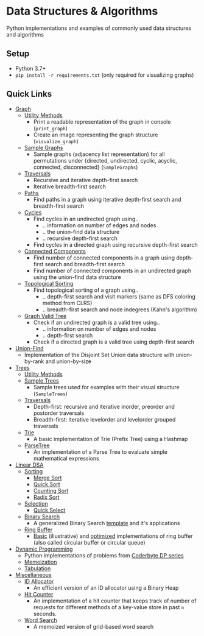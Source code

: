 # Data Structures & Algorithms

Python implementations and examples of commonly used data structures and algorithms

## Setup

- Python 3.7+
- `pip install -r requirements.txt` (only required for visualizing graphs)

## Quick Links

- [Graph](graph)
  - [Utility Methods](graph/__init__.py)
    - Print a readable representation of the graph in console (`print_graph`)
    - Create an image representing the graph structure (`visualize_graph`)
  - [Sample Graphs](graph/__init__.py)
    - Sample graphs (adjacency list representation) for all permutations under {directed, undirected, cyclic, acyclic, connected, disconnected} (`SampleGraphs`)
  - [Traversals](graph/traversals.py)
    - Recursive and iterative depth-first search
    - Iterative breadth-first search
  - [Paths](graph/paths.py)
    - Find paths in a graph using iterative depth-first search and breadth-first search
  - [Cycles](graph/cycles.py)
    - Find cycles in an undirected graph using.. 
      - .. information on number of edges and nodes
      - .. the union-find data structure
      - .. recursive depth-first search
    - Find cycles in a directed graph using recursive depth-first search
  - [Connected Components](graph/connected_components.py)
    - Find number of connected components in a graph using depth-first search and breadth-first search
    - Find number of connected components in an undirected graph using the union-find data structure
  - [Topological Sorting](graph/topological_sorting.py)
    - Find topological sorting of a graph using.. 
      - .. depth-first search and visit markers (same as DFS coloring method from CLRS)
      - .. breadth-first search and node indegrees (Kahn's algorithm)
  - [Graph Valid Tree](graph/valid_tree.py)
    - Check if an undirected graph is a valid tree using.. 
      - .. information on number of edges and nodes
      - .. depth-first search
    - Check if a directed graph is a valid tree using depth-first search
- [Union-Find](unionfind/__init__.py)
  - Implementation of the Disjoint Set Union data structure with union-by-rank and union-by-size
- [Trees](tree)
  - [Utility Methods](tree/__init__.py)
  - [Sample Trees](tree/__init__.py)
    - Sample trees used for examples with their visual structure (`SampleTrees`)
  - [Traversals](tree/traversals.py)
    - Depth-first: recursive and iterative inorder, preorder and postorder traversals
    - Breadth-first: iterative levelorder and levelorder grouped traversals
  - [Trie](tree/trie.py)
    - A basic implementation of Trie (Prefix Tree) using a Hashmap
  - [ParseTree](tree/parse_tree.py)
    - An implementation of a Parse Tree to evaluate simple mathematical expressions
- [Linear DSA](linear)
  - [Sorting](linear/sorting)
    - [Merge Sort](linear/sorting/merge_sort.py)
    - [Quick Sort](linear/sorting/quick_sort.py)
    - [Counting Sort](linear/sorting/counting_sort.py)
    - [Radix Sort](linear/sorting/radix_sort.py)
  - [Selection](linear/selection)
    - [Quick Select](linear/selection/quick_select.py)
  - [Binary Search](linear/binary_search)
    - A generalized Binary Search [template](linear/binary_search/README.md) and it's applications
  - [Ring Buffer](linear/ring_buffer)
    - [Basic](linear/ring_buffer/ring_buffer_basic.py) (illustrative) and [optimized](linear/ring_buffer/ring_buffer_optimized.py) implementations of ring buffer (also called circular buffer or circular queue)
- [Dynamic Programming](dp)
  - Python implementations of problems from [Coderbyte DP series](https://www.youtube.com/watch?v=oBt53YbR9Kk)
  - [Memoization](dp/memoization)
  - [Tabulation](dp/tabulation)
- [Miscellaneous](misc)
  - [ID Allocator](misc/id_allocator)
    - An efficient version of an ID allocator using a Binary Heap
  - [Hit Counter](misc/hit_counter)
    - An implementation of a hit counter that keeps track of number of requests for different methods of a key-value store
    in past `n` seconds.
  - [Word Search](misc/word_search)
    - A memoized version of grid-based word search
